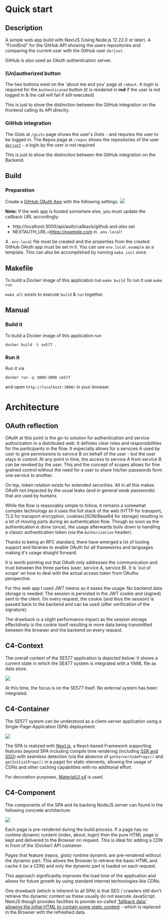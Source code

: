 # Quick start

## Description

A simple web app build with NextJS (Using Node.js 12.22.0 or later).
A "FrontEnd" for the GitHub API showing the users repositories and comparing
the current user with the GitHub user `derjust`.

GitHub is also used as OAuth authentication server.

### (Un)authorized button
The two buttons exist on the 'about me and you' page at `/about`.
A login is required for the `Authenticated` button (it is rendered in **red** if the user is not logged in & the call will fail if still executed)


This is just to show the distinction between the GitHub integration on the frontend calling its API directly.

### GitHub integration

The Gists at `/gists` page shows the user's Gists - and requries the user to be logged in.
The Repos page at `/repos` shows the repositories of the user [`derjust`](https://github.com/derjust) - a login by the user is not required

This is just to show the distinction between the GitHub integration on the Backend.

## Build

### Preparation

Create a [GitHub OAuth App](https://docs.github.com/en/developers/apps/building-oauth-apps/creating-an-oauth-app) with the following settings.
![](arch/github-oauth.png)

**Note:** If the web app is hosted somwhere else, you must update the callback URL accordingly:
* http://localhost:3000/api/auth/callback/github and _also_ set
* NEXTAUTH_URL=https://example.com in `.env.local`!

A `.env.local` file must be created and the properties from the created GitHub OAuth app must be set in it.
You can use `env.local.example` as a template. This can also be accomplished by running `make init` once.

## Makefile
To build a Docker image of this application run `make build`
To run it use `make run`

`make all` exists to execute `build` & `run` together.

## Manual
### Build it

To build a Docker image of this application run

```
docker build -t se577 .
```

### Run it

Run it via

```
docker run -p 3000:3000 se577
```

and open `http://localhost:3000/` in your browser.


# Architecture

## OAuth reflection

OAuth at this point is the go-to solution for authentication and service authorization in a distributed web:
It definies clear roles and responsibilities for the participants in the flow.
It especially allows for a services A used by user to give permissions to service B on behalf of the user - but the user
stays in control: At any point in time, the access to service A from service B can be revoked by the user.
This and the concept of scopes allows for fine grained control without the need for a user to share his/her passwords form one service to another.

On top, token rotation exists for extended securities. All in all this makes OAuth not impacted by the usual leaks (and in general weak passwords) that are used by humans.

While the flow is reasonably simple to follow, it remains a somewhat complex technology as it uses the full stack of the web (HTTP for transport, TLS for transport encryption, cookies/JSON/Base64 for storage) resulting in a lot of moving parts during an authentication flow.
Though as soon as the authentication is done (once), the usage afterwards boils down to handling a classic authentication token (via the `Authorization` header).

Thanks to being an RFC standard, there have emerged a lot of tooling support and libraries to enable OAuth for all frameworks and languages making it's usage straight forward.

It is worth pointing out that OAuth only addresses the communication and trust between the three parties (user, service A, service B). It is 'out of scope' on how to deal with the actual access token from OAuths perspective.


For this web app I used JWT tokens as it eases the usage: No backend data storage is needed: The session is persisted in the JWT cookie and (signed) sent to the client.
On every request, the cookie (and thus the session) is passed back to the backend and can be used (after verification of the signature).

The drawback is a slight performance impact as the session storage effectdively is the cookie itself resulting in more data being transmitted between the browser and the backend on every request.

## C4-Context

The overall context of the SE577 application is depicted below:
It shows a current state in which the SE477 system is integrated with a YAML file as data store.

![](./arch/c4_context.png)

At this time, the focus is on the SE577 itself. No external system has been integrated.

## C4-Container

The SE577 system can be understood as a client-server application using a Single-Page-Application (SPA) deployment:

![](./arch/c4_container.png)

The SPA is realized with [Next.js](https://nextjs.org/), a React-based Framework supporting features beyond SPA including compile time rendering (including [SSR and SSG](https://nextjs.org/docs/basic-features/data-fetching/overview)) with seamless detection (via the absence of `getServerSideProps()` and `getInitialProps()` in a page) for static elements, allowing the usage of CDNs and other caching capabilities with no additional effort.

For decoration purposes, [MaterialUI v4](https://v4.mui.com/) is used.

## C4-Component

The components of the SPA and its backing NodeJS server can found in the following concrete architecture:

![](./arch/c4_component.png)

Each page is pre-rendered during the build process.
If a page has no runtime dynamic content (index, about, login) then the pure HTML page is kept
and delivered to the Browser on request. This is ideal for adding a CDN in front of the
(Docker) API container.

Pages that feature (repos, gists) runtime dynamic are pre-rendered without the dynamic part.
This allows the Browser to retrieve the basic HTML and cache it (or a CDN) and only
the dynamic part is loaded on each request.

This approach significantly improves the load time of the application and allows for future
growth by using standard internet technologies like CDNs.

One drawback (which is inherent to all SPA) is that SEO / crawlers still don't retrieve
the dynamic content as these usually do not execute JavaScript. NextJS though provides
facilities to provide so-called ['fallback data' allowing the initial HTML to contain some
static content](https://nextjs.org/docs/basic-features/data-fetching/get-server-side-props#fetching-data-on-the-client-side) - which is replaced in the Browser with the refreshed data.
